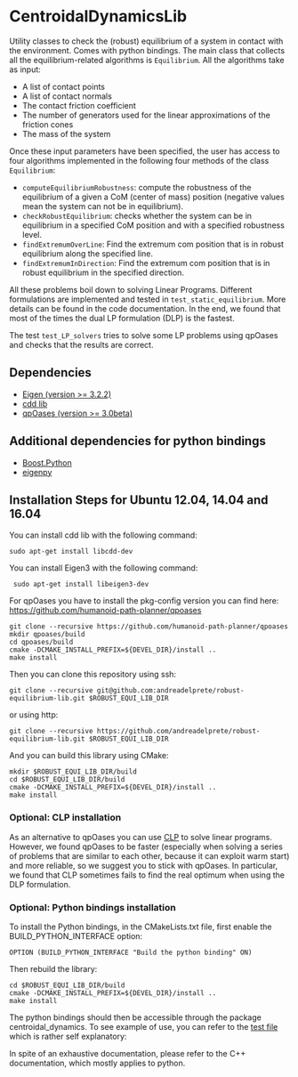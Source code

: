 # CentroidalDynamicsLib
Utility classes to check the (robust) equilibrium of a system in contact with the environment. Comes with python bindings.
The main class that collects all the equilibrium-related algorithms is ```Equilibrium```.
All the algorithms take as input:
* A list of contact points
* A list of contact normals
* The contact friction coefficient
* The number of generators used for the linear approximations of the friction cones
* The mass of the system

Once these input parameters have been specified, the user has access to four algorithms implemented in the following four methods of the class ```Equilibrium```:
* ```computeEquilibriumRobustness```: compute the robustness of the equilibrium of a given a CoM (center of mass) position (negative values mean the system can not be in equilibrium).
* ```checkRobustEquilibrium```: checks whether the system can be in equilibrium in a specified CoM position and with a specified robustness level.
* ```findExtremumOverLine```: Find the extremum com position that is in robust equilibrium along the specified line.
* ```findExtremumInDirection```: Find the extremum com position that is in robust equilibrium in the specified direction.

All these problems boil down to solving Linear Programs.
Different formulations are implemented and tested in ```test_static_equilibrium```.
More details can be found in the code documentation.
In the end, we found that most of the times the dual LP formulation (DLP) is the fastest.

The test ```test_LP_solvers``` tries to solve some LP problems using qpOases and checks that the results are correct.

## Dependencies
* [Eigen (version >= 3.2.2)](http://eigen.tuxfamily.org/index.php?title=Main_Page)
* [cdd lib](https://www.inf.ethz.ch/personal/fukudak/cdd_home/)
* [qpOases (version >= 3.0beta)](https://projects.coin-or.org/qpOASES)

## Additional dependencies for python bindings
* [Boost.Python](http://www.boost.org/doc/libs/1_63_0/libs/python/doc/html/index.html)
* [eigenpy](https://github.com/stack-of-tasks/eigenpy)

## Installation Steps for Ubuntu 12.04, 14.04 and 16.04
You can install cdd lib with the following command:
```
sudo apt-get install libcdd-dev
```
You can install Eigen3 with the following command:
```
 sudo apt-get install libeigen3-dev
```
For qpOases you have to install the pkg-config version you can find here: https://github.com/humanoid-path-planner/qpoases
```
git clone --recursive https://github.com/humanoid-path-planner/qpoases
mkdir qpoases/build
cd qpoases/build
cmake -DCMAKE_INSTALL_PREFIX=${DEVEL_DIR}/install ..
make install
```
Then you can clone this repository using ssh:
```
git clone --recursive git@github.com:andreadelprete/robust-equilibrium-lib.git $ROBUST_EQUI_LIB_DIR
```
or using http:
```
git clone --recursive https://github.com/andreadelprete/robust-equilibrium-lib.git $ROBUST_EQUI_LIB_DIR
```
And you can build this library using CMake:
```
mkdir $ROBUST_EQUI_LIB_DIR/build
cd $ROBUST_EQUI_LIB_DIR/build
cmake -DCMAKE_INSTALL_PREFIX=${DEVEL_DIR}/install ..
make install
```

### Optional: CLP installation
As an alternative to qpOases you can use [CLP](https://projects.coin-or.org/Clp) to solve linear programs.
However, we found qpOases to be faster (especially when solving a series of problems that are similar to each other,
because it can exploit warm start) and more reliable, so we suggest you to stick with qpOases.
In particular, we found that CLP sometimes fails to find the real optimum when using the DLP formulation.

### Optional: Python bindings installation
To install the Python bindings, in the CMakeLists.txt file, first enable the BUILD_PYTHON_INTERFACE option:
```
OPTION (BUILD_PYTHON_INTERFACE "Build the python binding" ON)
```

Then rebuild the library:
```
cd $ROBUST_EQUI_LIB_DIR/build
cmake -DCMAKE_INSTALL_PREFIX=${DEVEL_DIR}/install ..
make install
```
The python bindings should then be accessible through the package centroidal_dynamics.
To see example of use, you can refer to the [test file](https://github.com/stonneau/centroidal-dynamics-lib/blob/master/python/test/binding_tests.py)
which is rather self explanatory:

In spite of an exhaustive documentation, please refer to the C++ documentation, which mostly applies
to python.
